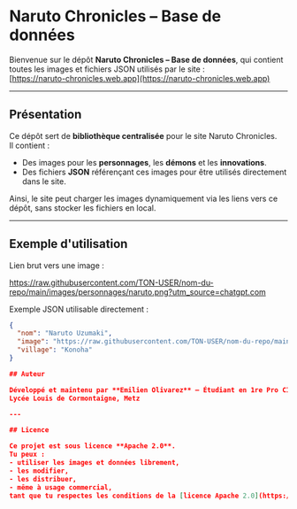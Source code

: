 # Naruto Chronicles – Base de données

Bienvenue sur le dépôt **Naruto Chronicles – Base de données**, qui contient toutes les images et fichiers JSON utilisés par le site :  
[https://naruto-chronicles.web.app](https://naruto-chronicles.web.app)

---

## Présentation

Ce dépôt sert de **bibliothèque centralisée** pour le site Naruto Chronicles.  
Il contient :  

- Des images pour les **personnages**, les **démons** et les **innovations**.  
- Des fichiers **JSON** référençant ces images pour être utilisés directement dans le site.

Ainsi, le site peut charger les images dynamiquement via les liens vers ce dépôt, sans stocker les fichiers en local.

---

## Exemple d'utilisation

Lien brut vers une image :  

https://raw.githubusercontent.com/TON-USER/nom-du-repo/main/images/personnages/naruto.png?utm_source=chatgpt.com


Exemple JSON utilisable directement :  

```json
{
  "nom": "Naruto Uzumaki",
  "image": "https://raw.githubusercontent.com/TON-USER/nom-du-repo/main/images/personnages/naruto.png",
  "village": "Konoha"
}

## Auteur

Développé et maintenu par **Emilien Olivarez** – Étudiant en 1re Pro CIEL (ex-SN)  
Lycée Louis de Cormontaigne, Metz

---

## Licence

Ce projet est sous licence **Apache 2.0**.  
Tu peux :  
- utiliser les images et données librement,  
- les modifier,  
- les distribuer,  
- même à usage commercial,  
tant que tu respectes les conditions de la [licence Apache 2.0](https://www.apache.org/licenses/LICENSE-2.0).

